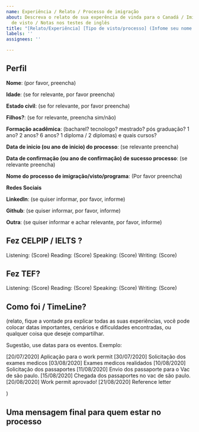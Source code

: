 ```yaml
---
name: Experiência / Relato / Processo de imigração
about: Descreva o relato de sua experência de vinda para o Canadá / Imigração / Processo
  de visto / Notas nos testes de inglês
title: "[Relato/Experiência] [Tipo de visto/processo] (Infome seu nome aqui)"
labels: ''
assignees: ''

---
```


## Perfil 

**Nome**: (por favor, preencha)

**Idade**: (se for relevante, por favor preencha)

**Estado civil**: (se for relevante, por favor preencha)

**Filhos?**: (se for relevante, preencha sim/não)

**Formação acadêmica**: (bacharel? tecnologo? mestrado? pós graduação? 1 ano? 2 anos? 6 anos? 1 diploma / 2 diplomas) e quais cursos?

**Data de inicio (ou ano de inicio) do processo**:  (se relevante preencha)

**Data de confirmação (ou ano de confirmação) de sucesso processo**:  (se relevante preencha)

**Nome do processo de imigração/visto/programa**: (Por favor preencha)


**Redes Sociais**

**LinkedIn**: (se quiser informar, por favor, informe)

**Github**: (se quiser informar, por favor, informe)

**Outra**:  (se quiser informar e achar relevante, por favor, informe)



## Fez CELPIP / IELTS ?

Listening: (Score)
Reading: (Score)
Speaking: (Score)
Writing: (Score)

## Fez TEF?

Listening: (Score)
Reading: (Score)
Speaking: (Score)
Writing: (Score)

## Como foi / TimeLine?

(relato, fique a vontade pra explicar todas as suas experiências, você pode colocar datas importantes, cenários e dificuldades encontradas, ou qualquer coisa que deseje compartilhar.

Sugestão, use datas para os eventos. Exemplo:

[20/07/2020]  Aplicação para o work permit
[30/07/2020]  Solicitação dos exames medicos
[03/08/2020] Exames medicos realidados
[10/08/2020] Solicitação dos passaportes
[11/08/2020] Envio dos passaporte para o Vac de são paulo.
[15/08/2020] Chegada dos passaportes no vac de são paulo.
[20/08/2020] Work permit aprovado!
[21/08/2020] Reference letter

)


## Uma mensagem final para quem estar no processo
